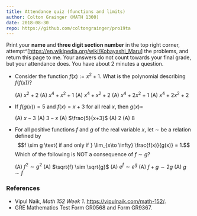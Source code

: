 ```yaml
---
title: Attendance quiz (functions and limits)
author: Colton Grainger (MATH 1300)
date: 2018-08-30
repo: https://github.com/coltongrainger/pro19ta
---
```


Print your **name** and **three digit section number** in the top right corner, attempt^[<https://en.wikipedia.org/wiki/Kobayashi_Maru>] the problems, and return this page to me. Your answers do not count towards your final grade, but your attendance does. You have about $2$ minutes a question.

- Consider the function $f(x) := x^2 + 1$. What is the polynomial describing $f(f(x))$?

  (A) $x^2 + 2$
  (A) $x^4 + x^2 + 1$
  (A) $x^4 + x^2 + 2$
  (A) $x^4 + 2x^2 + 1$
  (A) $x^4 + 2x^2 + 2$

- If $f(g(x)) = 5$ and $f(x) = x+3$ for all real $x$, then $g(x) =$

  (A) $x-3$
  (A) $3-x$
  (A) $\frac{5}{x+3}$
  (A) $2$
  (A) $8$

- For all positive functions $f$ and $g$ of the real variable $x$, let $\sim$ be a relation defined by $$f \sim g \text{ if and only if } \lim_{x\to \infty} \frac{f(x)}{g(x)} = 1.$$ 
  Which of the following is NOT a consequence of $f \sim g$?

  (A) $f^2 \sim g^2$
  (A) $\sqrt{f} \sim \sqrt{g}$
  (A) $e^f \sim e^g$
  (A) $f + g \sim 2g$
  (A) $g \sim f$

### References

- Vipul Naik, *Math 152 Week 1*. <https://vipulnaik.com/math-152/>.
- GRE Mathematics Test Form GR0568 and Form GR9367.
